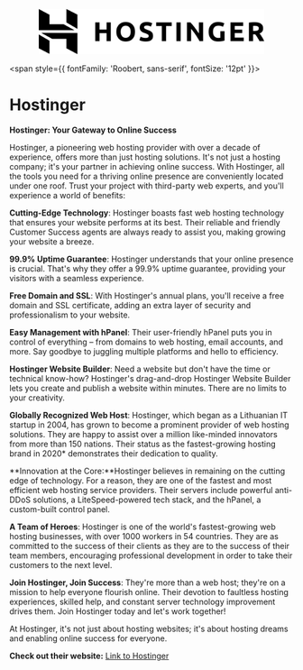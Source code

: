 <p align="center">
  <img src="/img/sdgs.jpg" alt="Alt Text" width="400"/>
</p>


<span style={{ fontFamily: 'Roobert, sans-serif', fontSize: '12pt' }}>


# Hostinger

**Hostinger: Your Gateway to Online Success**

Hostinger, a pioneering web hosting provider with over a decade of experience, offers more than just hosting solutions. It's not just a hosting company; it's your partner in achieving online success. With Hostinger, all the tools you need for a thriving online presence are conveniently located under one roof. Trust your project with third-party web experts, and you'll experience a world of benefits:

**Cutting-Edge Technology**: Hostinger boasts fast web hosting technology that ensures your website performs at its best. Their reliable and friendly Customer Success agents are always ready to assist you, making growing your website a breeze.

**99.9% Uptime Guarantee**: Hostinger understands that your online presence is crucial. That's why they offer a 99.9% uptime guarantee, providing your visitors with a seamless experience.

&#x20;**Free Domain and SSL**: With Hostinger's annual plans, you'll receive a free domain and SSL certificate, adding an extra layer of security and professionalism to your website.

&#x20;**Easy Management with hPanel**: Their user-friendly hPanel puts you in control of everything – from domains to web hosting, email accounts, and more. Say goodbye to juggling multiple platforms and hello to efficiency.

&#x20;**Hostinger Website Builder**: Need a website but don't have the time or technical know-how? Hostinger's drag-and-drop Hostinger Website Builder lets you create and publish a website within minutes. There are no limits to your creativity.

**Globally Recognized Web Host**: Hostinger, which began as a Lithuanian IT startup in 2004, has grown to become a prominent provider of web hosting solutions. They are happy to assist over a million like-minded innovators from more than 150 nations. Their status as the fastest-growing hosting brand in 2020\* demonstrates their dedication to quality.

**Innovation at the Core:**Hostinger believes in remaining on the cutting edge of technology. For a reason, they are one of the fastest and most efficient web hosting service providers. Their servers include powerful anti-DDoS solutions, a LiteSpeed-powered tech stack, and the hPanel, a custom-built control panel.

**A Team of Heroes**: Hostinger is one of the world's fastest-growing web hosting businesses, with over 1000 workers in 54 countries. They are as committed to the success of their clients as they are to the success of their team members, encouraging professional development in order to take their customers to the next level.

**Join Hostinger, Join Success**: They're more than a web host; they're on a mission to help everyone flourish online. Their devotion to faultless hosting experiences, skilled help, and constant server technology improvement drives them. Join Hostinger today and let's work together!

At Hostinger, it's not just about hosting websites; it's about hosting dreams and enabling online success for everyone.

**Check out their website:**
[Link to Hostinger](https://www.hostinger.in/)
</span>
